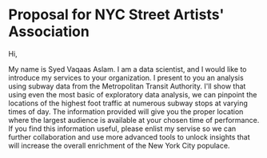 # Proposal for NYC Street Artists' Association

Hi,

My name is Syed Vaqaas Aslam. I am a data scientist, and I would like to introduce my services to your organization. I present to you an analysis using subway data from the Metropolitan Transit Authority. I'll show that using even the most basic of exploratory data analysis, we can pinpoint the locations of the highest foot traffic at numerous subway stops at varying times of day. The information provided will give you the proper location where the largest audience is available at your chosen time of performance. If you find this information useful, please enlist my servise so we can further collaboration and use more advanced tools to unlock insights that will increase the overall enrichment of the New York City populace.
